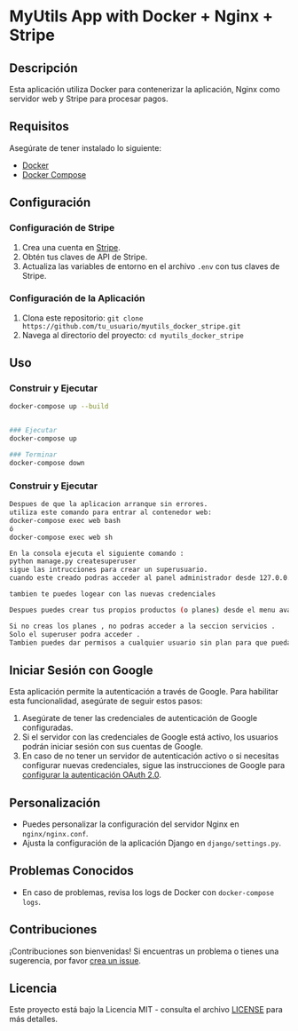 # MyUtils App with Docker + Nginx + Stripe

## Descripción
Esta aplicación utiliza Docker para contenerizar la aplicación, Nginx como servidor web y Stripe para procesar pagos.

## Requisitos
Asegúrate de tener instalado lo siguiente:
- [Docker](https://www.docker.com/)
- [Docker Compose](https://docs.docker.com/compose/)

## Configuración

### Configuración de Stripe
1. Crea una cuenta en [Stripe](https://stripe.com/).
2. Obtén tus claves de API de Stripe.
3. Actualiza las variables de entorno en el archivo `.env` con tus claves de Stripe.

### Configuración de la Aplicación
1. Clona este repositorio: `git clone https://github.com/tu_usuario/myutils_docker_stripe.git`
2. Navega al directorio del proyecto: `cd myutils_docker_stripe`

## Uso


### Construir y Ejecutar
```bash
docker-compose up --build


### Ejecutar
docker-compose up 

### Terminar
docker-compose down
```

### Construir y Ejecutar
````bash
Despues de que la aplicacion arranque sin errores.
utiliza este comando para entrar al contenedor web:
docker-compose exec web bash
ó
docker-compose exec web sh

En la consola ejecuta el siguiente comando :
python manage.py createsuperuser
sigue las intrucciones para crear un superusuario.
cuando este creado podras acceder al panel administrador desde 127.0.0.1/admin

tambien te puedes logear con las nuevas credenciales

Despues puedes crear tus propios productos (o planes) desde el menu avatar productos

Si no creas los planes , no podras acceder a la seccion servicios .
Solo el superuser podra acceder .
Tambien puedes dar permisos a cualquier usuario sin plan para que pueda entrar desde menu usuarios

````




## Iniciar Sesión con Google
Esta aplicación permite la autenticación a través de Google. Para habilitar esta funcionalidad, asegúrate de seguir estos pasos:

1. Asegúrate de tener las credenciales de autenticación de Google configuradas.
2. Si el servidor con las credenciales de Google está activo, los usuarios podrán iniciar sesión con sus cuentas de Google.
3. En caso de no tener un servidor de autenticación activo o si necesitas configurar nuevas credenciales, sigue las instrucciones de Google para [configurar la autenticación OAuth 2.0](https://developers.google.com/identity/sign-in/web/sign-in).

## Personalización
- Puedes personalizar la configuración del servidor Nginx en `nginx/nginx.conf`.
- Ajusta la configuración de la aplicación Django en `django/settings.py`.

## Problemas Conocidos
- En caso de problemas, revisa los logs de Docker con `docker-compose logs`.

## Contribuciones
¡Contribuciones son bienvenidas! Si encuentras un problema o tienes una sugerencia, por favor [crea un issue](https://github.com/t-zemmari/myutils_docker_stripe/issues).


## Licencia
Este proyecto está bajo la Licencia MIT - consulta el archivo [LICENSE](LICENSE) para más detalles.


